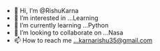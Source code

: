 - 👋 Hi, I’m @RishuKarna
- 👀 I’m interested in ...Learning 
- 🌱 I’m currently learning ...Python 
- 💞️ I’m looking to collaborate on ...Nasa
- 📫 How to reach me ...karnarishu35@gmail.com

<!---
RishuKarna/RishuKarna is a ✨ special ✨ repository because its `README.md` (this file) appears on your GitHub profile.
You can click the Preview link to take a look at your changes.
--->
